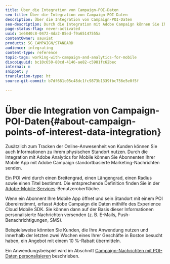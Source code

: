 ```yaml
---
title: Über die Integration von Campaign-POI-Daten
seo-title: Über die Integration von Campaign-POI-Daten
description: Über die Integration von Campaign-POI-Daten
seo-description: Durch die Integration mit Adobe Campaign können Sie Ihren Mobile-App-Abonnenten anhand der von ihnen erfassten POI-Daten standortbasierte Marketing-Nachrichten senden.
page-status-flag: never-activated
uuid: 1e6840c8-0472-4da2-85ed-f9a65147555a
contentOwner: sauviat
products: SG_CAMPAIGN/STANDARD
audience: integrating
content-type: reference
topic-tags: working-with-campaign-and-analytics-for-mobile
discoiquuid: bc10c650-80cd-4146-ae82-c5981fc62bec
internal: n
snippet: y
translation-type: ht
source-git-commit: b7df681c05c48dc1fc9873b1339fbc756e5e0f5f

---
```



# Über die Integration von Campaign-POI-Daten{#about-campaign-points-of-interest-data-integration}

Zusätzlich zum Tracken der Online-Anwesenheit von Kunden können Sie auch Informationen zu ihrem physischen Standort nutzen. Durch die Integration mit Adobe Analytics for Mobile können Sie Abonnenten Ihrer Mobile App mit Adobe Campaign standortbasierte Marketing-Nachrichten senden.

Ein POI wird durch einen Breitengrad, einen Längengrad, einen Radius sowie einen Titel bestimmt. Die entsprechende Definition finden Sie in der [Adobe-Mobile-Services](https://marketing.adobe.com/resources/help/de_DE/mobile/home.html)-Benutzeroberfläche.

Wenn ein Abonnent Ihre Mobile App öffnet und sein Standort mit einem POI übereinstimmt, erfasst Adobe Campaign die Daten mithilfe des Experience Cloud Mobile SDK. Sie können dann auf der Basis dieser Informationen personalisierte Nachrichten versenden (z. B. E-Mails, Push-Benachrichtigungen, SMS).

Beispielsweise könnten Sie Kunden, die Ihre Anwendung nutzen und innerhalb der letzten zwei Wochen eines Ihrer Geschäfte in Boston besucht haben, ein Angebot mit einem 10 %-Rabatt übermitteln.

Ein Anwendungsbeispiel wird im Abschnitt [Campaign-Nachrichten mit POI-Daten personalisieren](../../integrating/using/personalizing-campaign-messages-with-point-of-interest-data.md) beschrieben.
